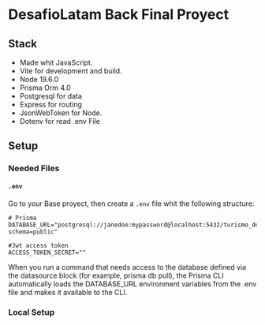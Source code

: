 # DesafioLatam Back Final Proyect

## Stack

- Made whit JavaScript.
- Vite for development and build.
- Node 19.6.0
- Prisma Orm 4.0
- Postgresql for data
- Express for routing
- JsonWebToken for Node.
- Dotenv for read .env File

## Setup

### Needed Files

#### `.env`

Go to your Base proyect, then create a `.env` file whit the following structure:

```
# Prisma
DATABASE_URL="postgresql://janedoe:mypassword@localhost:5432/turismo_dev?schema=public"

#Jwt access token
ACCESS_TOKEN_SECRET=""

```
When you run a command that needs access to the database defined via the datasource block (for example, prisma db pull), the Prisma CLI automatically loads the DATABASE_URL environment variables from the .env file and makes it available to the CLI.

### Local Setup

